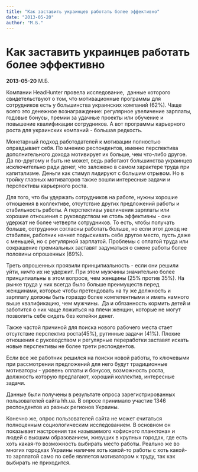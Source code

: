 ```yaml
---
title: "Как заставить украинцев работать более эффективно"
date: "2013-05-20"
author: "М.Б."
---
```


# Как заставить украинцев работать более эффективно

**2013-05-20** М.Б.

Компании HeadHunter провела исследование,  данные которого свидетельствуют о том, что мотивационные программы для сотрудников есть у большинства украинских компаний (62%). Чаще всего это денежное вознаграждение: регулярное увеличение зарплаты, годовые бонусы, премии за удачные проекты или обучение и повышение квалификации сотрудников. А вот программы карьерного роста для украинских компаний - большая редкость.

Монетарный подход работодателей к мотивации полностью оправдывает себя. По мнению респондентов, именно перспектива дополнительного дохода мотивирует их больше, чем что-либо другое. Да по-другому и быть не может, ведь работают большинства украинцев исключительно ради денег, что заложено в самом характере труда при капитализме. Деньги как стимул лидируют с большим отрывом. Но в тройку главных мотиваторов также вошли интересные задачи и перспективы карьерного роста.

Для того, что бы удержать сотрудников на работе, нужны хорошие отношения в коллективе, отсутствие других предложений работы и стабильность работы. А перспективы увеличения зарплаты или хорошие отношения с руководством не столь эффективны - они удержат не более четверти сотрудников. То есть, чтобы получать больше, сотрудники согласны работать больше, но если этот доход не стабилен, работник начнет подыскивать себе другое место, пусть даже с меньшей, но с регулярной зарплатой. Проблемы с оплатой труда или сокращение премиальных заставят задуматься о смене работы более половины опрошенных (69%).

Треть опрошенных проявили принципиальность - если они решили уйти, ничто их не удержит. При этом мужчины значительно более принципиальны в этом вопросе, чем женщины (25% против 35%). На рынке труда у них всегда было больше преимуществ перед женщинами, которые чтобы претендовать на ту же должность и зарплату должны быть гораздо более компетентными и иметь намного выше квалификацию, чем мужчины.  Да и обязанность кормить детей и заботится о них чаще ложиться на плечи женщин, которые не могут позволить себе сидеть без копейки денег.

Также частой причиной для поиска нового рабочего места стает отсутствие перспектив роста(45%), рутинные задачи (41%). Плохие отношения с руководством и регулярные переработки заставят искать новые перспективы не более трети респондентов.

Если все же работник решился на поиски новой работы, то ключевыми при рассмотрении предложений для него будут традиционные мотиваторы - уровень оплаты и бонусов, возможность роста, должность которую предлагают, хороший коллектив, интересные задачи.

Данные были получены в результате опроса зарегистрированных пользователей сайта hh.ua. В опросе принимало участие 1346 респондентов из разных регионов Украины. 

Конечно же, опрос пользователей сайта не может считаться полноценным социологическим исследованием. В основном он показывает настроения так называемого «офисного планктона» и людей с высшим образованием, живущих в крупных городах, где есть хоть какая-то возможность выбирать место работы. Реально же во многих городках Украины наличие хоть какой-то работы с хоть какой-то зарплатой само по себе является мотиватором к труду, так как выбирать не приходится.